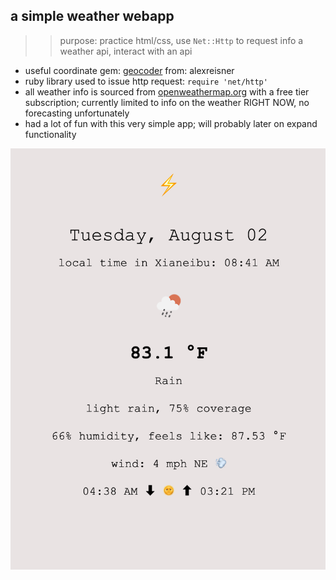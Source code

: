 ## a simple weather webapp

>> purpose: practice html/css, use `Net::Http` to request info a weather api, interact with an api


- useful coordinate gem: [geocoder](https://github.com/alexreisner/geocoder) from: alexreisner
- ruby library used to issue http request: `require 'net/http'`
- all weather info is sourced from [openweathermap.org](https://openweathermap.org/current) with a free tier subscription; currently limited to info on the weather RIGHT NOW, no forecasting unfortunately
- had a lot of fun with this very simple app; will probably later on expand functionality

![screenshot](./public/app_ss.png)